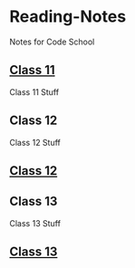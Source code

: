 # Reading-Notes

Notes for Code School

## [Class 11](Class11/notes_11.md)

Class 11 Stuff

## Class 12

Class 12 Stuff

## [Class 12](Class12/notes_12.md)

## Class 13

Class 13 Stuff

## [Class 13](Class13/notes_13.md)


